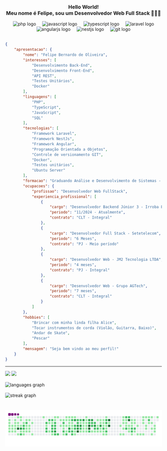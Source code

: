 <h3 align="center">Hello World! <br> Meu nome é Felipe, sou um Desenvolvedor Web Full Stack 👨🏽‍💻</h3>
<div align="center">
  <img width="12" />
  <img src="https://cdn.jsdelivr.net/gh/devicons/devicon/icons/php/php-original.svg" height="30" alt="php logo"  />
  <img width="12" />
  <img src="https://cdn.jsdelivr.net/gh/devicons/devicon/icons/javascript/javascript-original.svg" height="30" alt="javascript logo"  />
  <img width="12" />
  <img src="https://cdn.jsdelivr.net/gh/devicons/devicon/icons/typescript/typescript-original.svg" height="30" alt="typescript logo"  />
  <img width="12" />
  <img src="https://cdn.worldvectorlogo.com/logos/laravel-2.svg" height="30" alt="laravel logo"  />
  <img width="12" />
  <img src="https://cdn.jsdelivr.net/gh/devicons/devicon/icons/angularjs/angularjs-original.svg" height="30" alt="angularjs logo"  />
  <img width="12" />
  <img src="https://img.icons8.com/?size=100&id=9ESZMOeUioJS&format=png&color=000000" height="30" alt="nestjs logo"  />
  <img width="12" />
  <img src="https://cdn.jsdelivr.net/gh/devicons/devicon/icons/git/git-original.svg" height="30" alt="git logo" style="color:"  />
</div>
<br>

```json
{
    "apresentacao": {
        "nome": "Felipe Bernardo de Oliveira",
        "interesses": [
            "Desenvolvimento Back-End",
            "Desenvolvimento Front-End",
            "API REST",
            "Testes Unitários",
            "Docker"
        ],
        "linguagens": [
            "PHP",
            "TypeScript",
            "JavaScript",
            "SQL"
        ],
        "tecnologias": [
            "Framework Laravel",
            "Framework NestJs",
            "Framework Angular",
            "Programação Orientada a Objetos",
            "Controle de versionamento GIT",
            "Docker",
            "Testes unitários",
            "Ubuntu Server"
        ],
        "formacao": "Graduando Análise e Desenvolvimento de Sistemas - (UNIP)",
        "ocupacoes": {
            "profissao": "Desenvolvedor Web FullStack",
            "experiencia_profissional": [
                {
                    "cargo": "Desenvolvedor Backend Júnior 3 - Irroba E-commerce",
                    "periodo": "11/2024 - Atualmente",
                    "contrato": "CLT - Integral"
                },
                {
                    "cargo": "Desenvolvedor Full Stack - Setetelecom",
                    "periodo": "6 Meses",
                    "contrato": "PJ - Meio período"
                },
                {
                    "cargo": "Desenvolvedor Web - JM2 Tecnologia LTDA",
                    "periodo": "4 meses",
                    "contrato": "PJ - Integral"
                },
                {
                    "cargo": "Desenvolvedor Web - Grupo AGTech",
                    "periodo": "7 meses",
                    "contrato": "CLT - Integral"
                }
            ]
        },
        "hobbies": [
            "Brincar com minha linda filha Alice",
            "Tocar instrumentos de corda (Violão, Guitarra, Baixo)",
            "Andar de Skate",
            "Pescar"
        ],
        "mensagem": "Seja bem vindo ao meu perfil!"
    }
}
```

<hr>
<a href="https://www.linkedin.com/in/felipe-bernardo-de-oliveira-5b93a3274/" target="_blank"><img src="https://img.shields.io/badge/-LinkedIn-%230077B5?style=for-the-badge&logo=linkedin&logoColor=white" target="_blank"></a> 
<a href="https://instagram.com/ffelipebernardo" target="_blank"><img src="https://img.shields.io/badge/-Instagram-%23E4405F?style=for-the-badge&logo=instagram&logoColor=white" target="_blank"></a>
<br>
<div align="left">
<br>
<img src="https://github-readme-stats.vercel.app/api/top-langs?username=FelipeBernardo08&locale=en&layout=donut&hide=html,css,c&langs_count=5&theme=dracula&hide_border=true"  alt="languages graph" /> <br>
<br>
<img src="https://streak-stats.demolab.com?user=FelipeBernardo08&locale=en&mode=weekly&theme=dracula&hide_border=true"  alt="streak graph"  />
</div>

# ![snake gif](https://github.com/FelipeBernardo08/FelipeBernardo08/blob/output/github-contribution-grid-snake.gif)
